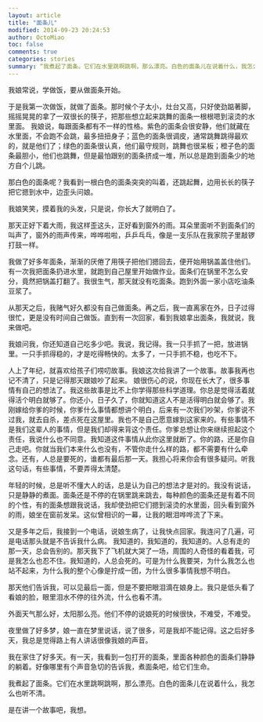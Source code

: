 ```yaml
---
layout: article
title: "面条儿"
modified: 2014-09-23 20:24:53
author: OctoMiao
toc: false
comments: true
categories: stories
summary: “我煮起了面条。它们在水里跳啊跳啊，那么漂亮。白色的面条儿在说着什么，我怎么也听不清。”
---
```


我娘常说，学做饭，要从做面条开始。

于是我第一次做饭，就做了面条。那时候个子太小，灶台又高，只好使劲踮著脚，摇摇晃晃的拿了一双很长的筷子，把那些想立起来跳舞的面条一根根嗯到滚烫的水里面。
我娘说，每跟面条都有不一样的性格。紫色的面条会很安静，他们就藏在水里面，不会跑不会跳，最多扭扭身子；蓝色的面条很调皮，通常跳舞跳得最欢的，就是他们了；绿色的面条很认真，他们最守规则，跳舞也很呆板；橙子色的面条最胆小，他们也跳舞，但是最怕跟别的面条挤成一堆，所以总是跑到面条少的地方自个儿跳。

<!-- more -->

那白色的面条呢？我看到一根白色的面条突突的叫着，还跳起舞，边用长长的筷子把它摁到水中，边歪头问娘。

我娘笑笑，摸着我的头发，只是说，你长大了就明白了。

那天正好下着大雨，我这样歪这头，正好看到窗外的雨。耳朵里面听不到面条们的叫声了，窗外的雨声传来，哗哗啦啦，乒乒乓乓，像是一支乐队在我家院子里敲锣打鼓一样。



我做了好多年面条，渐渐的厌倦了用筷子把他们摁回去，便开始用锅盖盖住他们。有一次我把面条扔进水里，就跑到自己屋里开始做作业。面条们在锅里不怎么安分，竟然把锅盖打翻了。我很生气，那天就没有吃面条。跑到外面一家小店吃油条豆浆了。


从那天之后，我赌气好久都没有自己做面条。再之后，我一直离家在外，日子过得很忙，更是没有时间自己做饭。直到有一次回家，看到我娘拿出面条，我就说，我来做吧。

我娘问我，你还知道自己吃多少吧。我说，我记得。我一只手抓了一把，放进锅里。一只手抓得稳的，才是吃得畅快的。太多了，一只手抓不稳，也吃不下。

人上了年纪，就喜欢给孩子们唠叨故事。我娘这次给我讲了一个故事。故事我再也记不清了，只是记得那天跟娘吵了起来。
娘很伤心的说，你现在长大了，很多事情有自己的想法了。我这些故事是比不上你学得那些科学道理。你总是觉得活着就得活个明白就够了。你还小，日子久了，你就知道这人不是活得明白就会够了。我刚嫁给你爹的时候，你爹什么事情都想讲个明白，后来有一次我们吵架，你爹说不过我，就去自杀，差点死在这屋里。我也不是自己愿意嫁到这家来的。有些事情不是我们这辈人的事情，但是我们却得来背这个责任。你爹总想让你来继续担起这个责任，我说什么也不同意。我知道这件事情从此你这里就断了。你的路，还是你自己走吧。你就当我们本来什么也没有，不管你走什么样的路，都不需要有什么牵念。还有，人总是要死的，谁都有最后那一天。我担心将来你会有很多疑问。听我这句话，有些事情，不要弄得太清楚。

年轻的时候，总是听不懂大人的话，总是认为自己的想法才是对的。我没有说话，只是静静的煮面。面条还是不停的在锅里跳来跳去，每种颜色的面条还是有着不同的个性，有的面条想跟我说话，我却使劲把它们摁到滚烫的水里面，回头看到窗外的雨，娘坐在窗前发呆。这似曾相识的一幕，让我的眼泪哗哗流了下来。



又是多年之后，我接到一个电话，说娘生病了，让我快点回家。我连问了几遍，可是电话那头就是不告诉我什么病。
我知道的，我知道的，我知道的。人总有走的那一天，总会告别的。那天我下了飞机就大哭了一场，周围的人奇怪的看着我，可是我怎么也忍不住。我知道的，人总会死的。可是为什么我要哭，为什么我怎么也站不起来，为什么我的整个心像是拧成一团，为什么很多事情我想不明白。

那天他们告诉我，可以见最后一面，但是不要把眼泪滴在娘身上。我只是低头看了看娘的脸，眼里泪水不停的往外流，什么也看不清。

外面天气那么好，太阳那么亮。他们不停的说娘死的时候很快，不难受，不难受。

夜里做了好多梦，娘一直在梦里说话，说了很多，可是我却不能记得。这之后好多天，我总是觉得路上有人讲话很像我娘的声音。

我在家住了好多天。有一天，我看到一包打开的面条，里面各种颜色的面条们静静的躺着。好像哪里有个声音急切的告诉我，煮面条吧，给它们生命。

我煮起了面条。它们在水里跳啊跳啊，那么漂亮。白色的面条儿在说着什么，我怎么也听不清。

是在讲一个故事吧，我想。